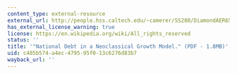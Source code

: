 ```yaml
---
content_type: external-resource
external_url: http://people.hss.caltech.edu/~camerer/SS280/DiamondAER65.pdf
has_external_license_warning: true
license: https://en.wikipedia.org/wiki/All_rights_reserved
status: ''
title: '"National Debt in a Neoclassical Growth Model." (PDF - 1.8MB)'
uid: c485b574-a4ec-4795-95f0-13c6276d83b7
wayback_url: ''
---
```

